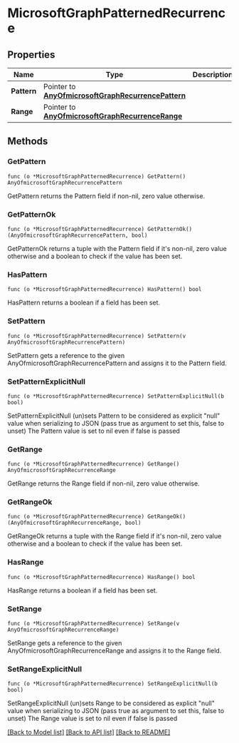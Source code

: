 # MicrosoftGraphPatternedRecurrence

## Properties

Name | Type | Description | Notes
------------ | ------------- | ------------- | -------------
**Pattern** | Pointer to [**AnyOfmicrosoftGraphRecurrencePattern**](anyOf&lt;microsoft.graph.recurrencePattern&gt;.md) |  | [optional] 
**Range** | Pointer to [**AnyOfmicrosoftGraphRecurrenceRange**](anyOf&lt;microsoft.graph.recurrenceRange&gt;.md) |  | [optional] 

## Methods

### GetPattern

`func (o *MicrosoftGraphPatternedRecurrence) GetPattern() AnyOfmicrosoftGraphRecurrencePattern`

GetPattern returns the Pattern field if non-nil, zero value otherwise.

### GetPatternOk

`func (o *MicrosoftGraphPatternedRecurrence) GetPatternOk() (AnyOfmicrosoftGraphRecurrencePattern, bool)`

GetPatternOk returns a tuple with the Pattern field if it's non-nil, zero value otherwise
and a boolean to check if the value has been set.

### HasPattern

`func (o *MicrosoftGraphPatternedRecurrence) HasPattern() bool`

HasPattern returns a boolean if a field has been set.

### SetPattern

`func (o *MicrosoftGraphPatternedRecurrence) SetPattern(v AnyOfmicrosoftGraphRecurrencePattern)`

SetPattern gets a reference to the given AnyOfmicrosoftGraphRecurrencePattern and assigns it to the Pattern field.

### SetPatternExplicitNull

`func (o *MicrosoftGraphPatternedRecurrence) SetPatternExplicitNull(b bool)`

SetPatternExplicitNull (un)sets Pattern to be considered as explicit "null" value
when serializing to JSON (pass true as argument to set this, false to unset)
The Pattern value is set to nil even if false is passed
### GetRange

`func (o *MicrosoftGraphPatternedRecurrence) GetRange() AnyOfmicrosoftGraphRecurrenceRange`

GetRange returns the Range field if non-nil, zero value otherwise.

### GetRangeOk

`func (o *MicrosoftGraphPatternedRecurrence) GetRangeOk() (AnyOfmicrosoftGraphRecurrenceRange, bool)`

GetRangeOk returns a tuple with the Range field if it's non-nil, zero value otherwise
and a boolean to check if the value has been set.

### HasRange

`func (o *MicrosoftGraphPatternedRecurrence) HasRange() bool`

HasRange returns a boolean if a field has been set.

### SetRange

`func (o *MicrosoftGraphPatternedRecurrence) SetRange(v AnyOfmicrosoftGraphRecurrenceRange)`

SetRange gets a reference to the given AnyOfmicrosoftGraphRecurrenceRange and assigns it to the Range field.

### SetRangeExplicitNull

`func (o *MicrosoftGraphPatternedRecurrence) SetRangeExplicitNull(b bool)`

SetRangeExplicitNull (un)sets Range to be considered as explicit "null" value
when serializing to JSON (pass true as argument to set this, false to unset)
The Range value is set to nil even if false is passed

[[Back to Model list]](../README.md#documentation-for-models) [[Back to API list]](../README.md#documentation-for-api-endpoints) [[Back to README]](../README.md)


